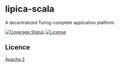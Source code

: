 lipica-scala
====

A decentralized Turing-complete application platform.

[![Coverage Status](https://coveralls.io/repos/yanagisawa-kentaro/lipica-scala/badge.svg?branch=master&service=github)](https://coveralls.io/github/yanagisawa-kentaro/lipica-scala?branch=master)
[![License](https://img.shields.io/:license-Apache%202-blue.svg)](https://raw.githubusercontent.com/yanagisawa-kentaro/lipica-scala/master/LICENSE)

## Licence

[Apache 2](https://raw.githubusercontent.com/yanagisawa-kentaro/lipica-scala/master/LICENSE)
